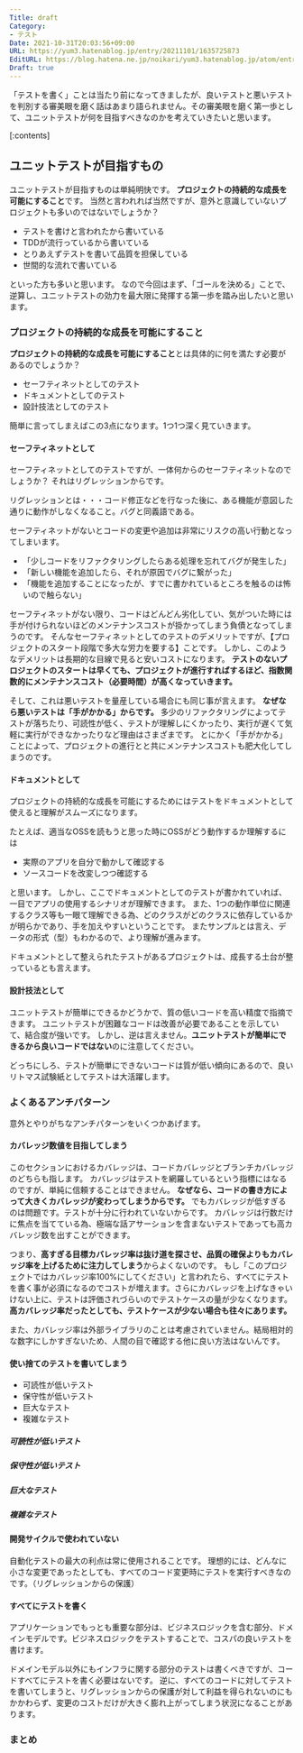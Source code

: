```yaml
---
Title: draft
Category:
- テスト
Date: 2021-10-31T20:03:56+09:00
URL: https://yum3.hatenablog.jp/entry/20211101/1635725873
EditURL: https://blog.hatena.ne.jp/noikari/yum3.hatenablog.jp/atom/entry/13574176438028200055
Draft: true
---
```


「テストを書く」ことは当たり前になってきましたが、良いテストと悪いテストを判別する審美眼を磨く話はあまり語られません。その審美眼を磨く第一歩として、ユニットテストが何を目指すべきなのかを考えていきたいと思います。

<!-- more -->

[:contents]

## ユニットテストが目指すもの

ユニットテストが目指すものは単純明快です。
**プロジェクトの持続的な成長を可能にすること**です。
当然と言われれば当然ですが、意外と意識していないプロジェクトも多いのではないでしょうか？

- テストを書けと言われたから書いている
- TDDが流行っているから書いている
- とりあえずテストを書いて品質を担保している
- 世間的な流れで書いている

といった方も多いと思います。
なので今回はまず、「ゴールを決める」ことで、逆算し、ユニットテストの効力を最大限に発揮する第一歩を踏み出したいと思います。

### プロジェクトの持続的な成長を可能にすること

**プロジェクトの持続的な成長を可能にすること**とは具体的に何を満たす必要があるのでしょうか？

- セーフティネットとしてのテスト
- ドキュメントとしてのテスト
- 設計技法としてのテスト

簡単に言ってしまえばこの3点になります。1つ1つ深く見ていきます。

#### セーフティネットとして

セーフティネットとしてのテストですが、一体何からのセーフティネットなのでしょうか？
それはリグレッションからです。

リグレッションとは・・・コード修正などを行なった後に、ある機能が意図した通りに動作がしなくなること。バグと同義語である。

セーフティネットがないとコードの変更や追加は非常にリスクの高い行動となってしまいます。

- 「少しコードをリファクタリングしたらある処理を忘れてバグが発生した」
- 「新しい機能を追加したら、それが原因でバグに繋がった」
- 「機能を追加することになったが、すでに書かれているところを触るのは怖いので触らない」

セーフティネットがない限り、コードはどんどん劣化してい、気がついた時には手が付けられないほどのメンテナンスコストが掛かってしまう負債となってしまうのです。
そんなセーフティネットとしてのテストのデメリットですが、【プロジェクトのスタート段階で多大な労力を要する】ことです。
しかし、このようなデメリットは長期的な目線で見ると安いコストになります。
**テストのないプロジェクトのスタートは早くても、プロジェクトが進行すればするほど、指数関数的にメンテナンスコスト（必要時間）が高くなっていきます。**

そして、これは悪いテストを量産している場合にも同じ事が言えます。
**なぜなら悪いテストは「手がかかる」からです。**
多少のリファクタリングによってテストが落ちたり、可読性が低く、テストが理解しにくかったり、実行が遅くて気軽に実行ができなかったりなど理由はさまざまです。
とにかく「手がかかる」ことによって、プロジェクトの進行とと共にメンテナンスコストも肥大化してしまうのです。

#### ドキュメントとして

プロジェクトの持続的な成長を可能にするためにはテストをドキュメントとして使えると理解がスムーズになります。

たとえば、適当なOSSを読もうと思った時にOSSがどう動作するか理解するには

- 実際のアプリを自分で動かして確認する
- ソースコードを改変しつつ確認する

と思います。
しかし、ここでドキュメントとしてのテストが書かれていれば、一目でアプリの使用するシナリオが理解できます。
また、1つの動作単位に関連するクラス等も一眼て理解できる為、どのクラスがどのクラスに依存しているかが明らかであり、手を加えやすいということです。
またサンプルとは言え、データの形式（型）もわかるので、より理解が進みます。

ドキュメントとして整えられたテストがあるプロジェクトは、成長する土台が整っているとも言えます。

#### 設計技法として

ユニットテストが簡単にできるかどうかで、質の低いコードを高い精度で指摘できます。
ユニットテストが困難なコードは改善が必要であることを示していて、結合度が強いです。
しかし、逆は言えません。**ユニットテストが簡単にできるから良いコードではない**のに注意してください。

どっちにしろ、テストが簡単にできないコードは質が低い傾向にあるので、良いリトマス試験紙としてテストは大活躍します。

### よくあるアンチパターン

意外とやりがちなアンチパターンをいくつかあげます。

#### カバレッジ数値を目指してしまう

このセクションにおけるカバレッジは、コードカバレッジとブランチカバレッジのどちらも指します。
カバレッジはテストを網羅しているという指標にはなるのですが、単純に信頼することはできません。
**なぜなら、コードの書き方によって大きくカバレッジが変わってしまうからです。**
でもカバレッジが低すぎるのは問題です。テストが十分に行われていないからです。
カバレッジは行数だけに焦点を当てている為、極端な話アサーションを含まないテストであっても高カバレッジ数を出すことができます。

つまり、**高すぎる目標カバレッジ率は抜け道を探させ、品質の確保よりもカバレッジ率を上げるために注力してしまう**からよくないのです。
もし「このプロジェクトではカバレッジ率100%にしてください」と言われたら、すべてにテストを書く事が必須になるのでコストが増えます。さらにカバレッジを上げなきゃいけない上に、テストは評価されづらいのでテストケースの量が少なくなります。**高カバレッジ率だったとしても、テストケースが少ない場合も往々にあります。**

また、カバレッジ率は外部ライブラリのことは考慮されていません。結局相対的な数字にしかすぎないため、人間の目で確認する他に良い方法はないんです。

#### 使い捨てのテストを書いてしまう

- 可読性が低いテスト
- 保守性が低いテスト
- 巨大なテスト
- 複雑なテスト

##### 可読性が低いテスト

##### 保守性が低いテスト

##### 巨大なテスト

##### 複雑なテスト

#### 開発サイクルで使われていない

自動化テストの最大の利点は常に使用されることです。
理想的には、どんなに小さな変更であったとしても、すべてのコード変更時にテストを実行すべきなのです。（リグレッションからの保護）

#### すべてにテストを書く

アプリケーションでもっとも重要な部分は、ビジネスロジックを含む部分、ドメインモデルです。ビジネスロジックをテストすることで、コスパの良いテストを書けます。

ドメインモデル以外にもインフラに関する部分のテストは書くべきですが、コードすべてにテストを書く必要はないです。
逆に、すべてのコードに対してテストを書いてしまうと、リグレッションからの保護が対して利益を得られないのにもかかわらず、変更のコストだけが大きく膨れ上がってしまう状況になることがあります。

### まとめ

